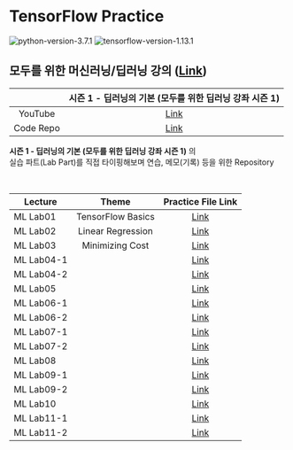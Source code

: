 # TensorFlow Practice

![python-version-3.7.1](https://img.shields.io/badge/python-v3.7.1-blue.svg)
![tensorflow-version-1.13.1](https://img.shields.io/badge/TensorFlow-v1.13.1-brightgreen.svg)

## 모두를 위한 머신러닝/딥러닝 강의 ([Link](http://hunkim.github.io/ml/))  

|           |              시즌 1 - 딥러닝의 기본 (모두를 위한 딥러닝 강좌 시즌 1)             |
|:---------:|:--------------------------------------------------------------------------------:|
|  YouTube  | [Link](https://www.youtube.com/playlist?list=PLlMkM4tgfjnLSOjrEJN31gZATbcj_MpUm) |
| Code Repo |              [Link](https://github.com/hunkim/DeepLearningZeroToAll)             |

**시즌 1 - 딥러닝의 기본 (모두를 위한 딥러닝 강좌 시즌 1)** 의  
실습 파트(Lab Part)를 직접 타이핑해보며 연습, 메모(기록) 등을 위한 Repository

<br>

|  Lecture   |       Theme       |                                          Practice File Link                                         |
|------------|:-----------------:|:---------------------------------------------------------------------------------------------------:|
| ML Lab01   | TensorFlow Basics |  [Link](https://github.com/DevBruce/TensorFlow-Practice/blob/master/practice_files/ml_lab01.ipynb)  |
| ML Lab02   | Linear Regression |  [Link](https://github.com/DevBruce/TensorFlow-Practice/blob/master/practice_files/ml_lab02.ipynb)  |
| ML Lab03   |  Minimizing Cost  |  [Link](https://github.com/DevBruce/TensorFlow-Practice/blob/master/practice_files/ml_lab03.ipynb)  |
| ML Lab04-1 |                   | [Link](https://github.com/DevBruce/TensorFlow-Practice/blob/master/practice_files/ml_lab04-1.ipynb) |
| ML Lab04-2 |                   | [Link](https://github.com/DevBruce/TensorFlow-Practice/blob/master/practice_files/ml_lab04-2.ipynb) |
| ML Lab05   |                   |  [Link](https://github.com/DevBruce/TensorFlow-Practice/blob/master/practice_files/ml_lab05.ipynb)  |
| ML Lab06-1 |                   | [Link](https://github.com/DevBruce/TensorFlow-Practice/blob/master/practice_files/ml_lab06-1.ipynb) |
| ML Lab06-2 |                   | [Link](https://github.com/DevBruce/TensorFlow-Practice/blob/master/practice_files/ml_lab06-2.ipynb) |
| ML Lab07-1 |                   | [Link](https://github.com/DevBruce/TensorFlow-Practice/blob/master/practice_files/ml_lab07-1.ipynb) |
| ML Lab07-2 |                   | [Link](https://github.com/DevBruce/TensorFlow-Practice/blob/master/practice_files/ml_lab07-2.ipynb) |
| ML Lab08   |                   |  [Link](https://github.com/DevBruce/TensorFlow-Practice/blob/master/practice_files/ml_lab08.ipynb)  |
| ML Lab09-1 |                   | [Link](https://github.com/DevBruce/TensorFlow-Practice/blob/master/practice_files/ml_lab09-1.ipynb) |
| ML Lab09-2 |                   | [Link](https://github.com/DevBruce/TensorFlow-Practice/blob/master/practice_files/ml_lab09-2.ipynb) |
| ML Lab10   |                   |  [Link](https://github.com/DevBruce/TensorFlow-Practice/blob/master/practice_files/ml_lab10.ipynb)  |
| ML Lab11-1 |                   | [Link](https://github.com/DevBruce/TensorFlow-Practice/blob/master/practice_files/ml_lab11-1.ipynb) |
| ML Lab11-2 |                   | [Link](https://github.com/DevBruce/TensorFlow-Practice/blob/master/practice_files/ml_lab11-2.ipynb) |
